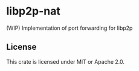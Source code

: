 # libp2p-nat

(WIP) Implementation of port forwarding for libp2p

## License

This crate is licensed under MIT or Apache 2.0.